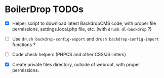 # BoilerDrop TODOs

- [x] Helper script to download latest BackdropCMS code, with proper file
  permissions, settings.local.php file, etc. (with `drush dl-backdrop` ?)

- [ ] Use `drush backdrop-config-export` and `drush backdrop-config-import`
  functions ?

- [ ] Code check helpers (PHPCS and other CSS/JS linters)

- [x] Create private files directory, outside of webroot, with proper permissions.
